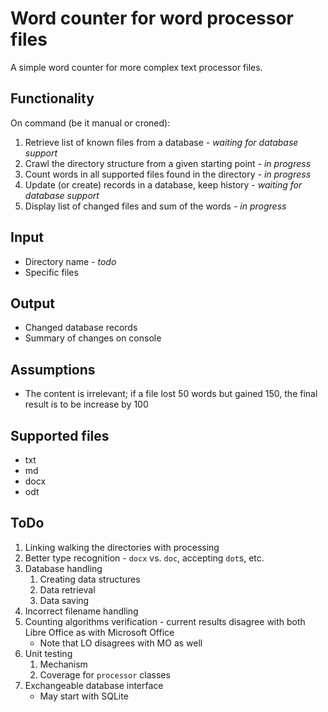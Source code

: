 # Word counter for word processor files

A simple word counter for more complex text processor files.

## Functionality

On command (be it manual or croned):

1. Retrieve list of known files from a database - _waiting for database support_
2. Crawl the directory structure from a given starting point - _in progress_
3. Count words in all supported files found in the directory - _in progress_
4. Update (or create) records in a database, keep history - _waiting for database support_
5. Display list of changed files and sum of the words - _in progress_

## Input

* Directory name - _todo_
* Specific files

## Output

* Changed database records
* Summary of changes on console

## Assumptions

* The content is irrelevant; if a file lost 50 words but gained 150, the final result is to be increase by 100

## Supported files

* txt
* md
* docx
* odt

## ToDo

1. Linking walking the directories with processing
2. Better type recognition - `docx` vs. `doc`, accepting `dot`s, etc.
3. Database handling
    1. Creating data structures
    2. Data retrieval
    3. Data saving
4. Incorrect filename handling
5. Counting algorithms verification - current results disagree with both Libre Office as with Microsoft Office
   * Note that LO disagrees with MO as well
6. Unit testing
   1. Mechanism
   2. Coverage for `processor` classes
7. Exchangeable database interface
   * May start with SQLite
